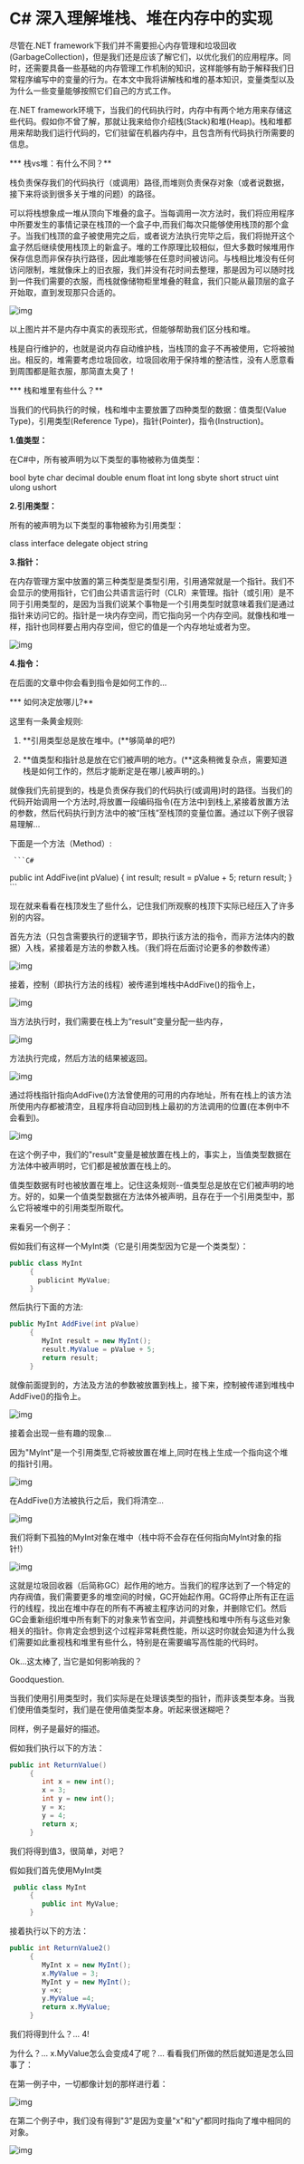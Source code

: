 # C# 深入理解堆栈、堆在内存中的实现

尽管在.NET framework下我们并不需要担心内存管理和垃圾回收(GarbageCollection)，但是我们还是应该了解它们，以优化我们的应用程序。同时，还需要具备一些基础的内存管理工作机制的知识，这样能够有助于解释我们日常程序编写中的变量的行为。在本文中我将讲解栈和堆的基本知识，变量类型以及为什么一些变量能够按照它们自己的方式工作。

在.NET framework环境下，当我们的代码执行时，内存中有两个地方用来存储这些代码。假如你不曾了解，那就让我来给你介绍栈(Stack)和堆(Heap)。栈和堆都用来帮助我们运行代码的，它们驻留在机器内存中，且包含所有代码执行所需要的信息。

*** 栈vs堆：有什么不同？**

栈负责保存我们的代码执行（或调用）路径,而堆则负责保存对象（或者说数据，接下来将谈到很多关于堆的问题）的路径。

可以将栈想象成一堆从顶向下堆叠的盒子。当每调用一次方法时，我们将应用程序中所要发生的事情记录在栈顶的一个盒子中,而我们每次只能够使用栈顶的那个盒子。当我们栈顶的盒子被使用完之后，或者说方法执行完毕之后，我们将抛开这个盒子然后继续使用栈顶上的新盒子。堆的工作原理比较相似，但大多数时候堆用作保存信息而非保存执行路径，因此堆能够在任意时间被访问。与栈相比堆没有任何访问限制，堆就像床上的旧衣服，我们并没有花时间去整理，那是因为可以随时找到一件我们需要的衣服，而栈就像储物柜里堆叠的鞋盒，我们只能从最顶层的盒子开始取，直到发现那只合适的。

![img](http://img.blog.csdn.net/20161201135937482?watermark/2/text/aHR0cDovL2Jsb2cuY3Nkbi5uZXQv/font/5a6L5L2T/fontsize/400/fill/I0JBQkFCMA==/dissolve/70/gravity/Center)

以上图片并不是内存中真实的表现形式，但能够帮助我们区分栈和堆。

栈是自行维护的，也就是说内存自动维护栈，当栈顶的盒子不再被使用，它将被抛出。相反的，堆需要考虑垃圾回收，垃圾回收用于保持堆的整洁性，没有人愿意看到周围都是赃衣服，那简直太臭了！

*** 栈和堆里有些什么？**

当我们的代码执行的时候，栈和堆中主要放置了四种类型的数据：值类型(Value Type)，引用类型(Reference Type)，指针(Pointer)，指令(Instruction)。

**1.值类型：**

在C#中，所有被声明为以下类型的事物被称为值类型：

bool 
byte 
char 
decimal 
double 
enum 
float 
int 
long 
sbyte 
short 
struct 
uint 
ulong 
ushort


**2.引用类型：**

所有的被声明为以下类型的事物被称为引用类型：

class 
interface 
delegate 
object 
string


**3.指针：**

在内存管理方案中放置的第三种类型是类型引用，引用通常就是一个指针。我们不会显示的使用指针，它们由公共语言运行时（CLR）来管理。指针（或引用）是不同于引用类型的，是因为当我们说某个事物是一个引用类型时就意味着我们是通过指针来访问它的。指针是一块内存空间，而它指向另一个内存空间。就像栈和堆一样，指针也同样要占用内存空间，但它的值是一个内存地址或者为空。

![img](http://img.blog.csdn.net/20161201140032807?watermark/2/text/aHR0cDovL2Jsb2cuY3Nkbi5uZXQv/font/5a6L5L2T/fontsize/400/fill/I0JBQkFCMA==/dissolve/70/gravity/Center)

 

**4.指令：**

在后面的文章中你会看到指令是如何工作的...

*** 如何决定放哪儿?**


这里有一条黄金规则:

1. **引用类型总是放在堆中。(**够简单的吧?)

2. **值类型和指针总是放在它们被声明的地方。(**这条稍微复杂点，需要知道栈是如何工作的，然后才能断定是在哪儿被声明的。)

就像我们先前提到的，栈是负责保存我们的代码执行(或调用)时的路径。当我们的代码开始调用一个方法时,将放置一段编码指令(在方法中)到栈上,紧接着放置方法的参数，然后代码执行到方法中的被“压栈”至栈顶的变量位置。通过以下例子很容易理解...

下面是一个方法（Method）:

     ```C# 
public int AddFive(int pValue)
     {
        int result;
        result = pValue + 5;
        return result;
     }
     ```



现在就来看看在栈顶发生了些什么，记住我们所观察的栈顶下实际已经压入了许多别的内容。

首先方法（只包含需要执行的逻辑字节，即执行该方法的指令，而非方法体内的数据）入栈，紧接着是方法的参数入栈。（我们将在后面讨论更多的参数传递）

![img](http://img.blog.csdn.net/20161201140144610?watermark/2/text/aHR0cDovL2Jsb2cuY3Nkbi5uZXQv/font/5a6L5L2T/fontsize/400/fill/I0JBQkFCMA==/dissolve/70/gravity/Center)

接着，控制（即执行方法的线程）被传递到堆栈中AddFive()的指令上，

![img](http://img.blog.csdn.net/20161201140151063?watermark/2/text/aHR0cDovL2Jsb2cuY3Nkbi5uZXQv/font/5a6L5L2T/fontsize/400/fill/I0JBQkFCMA==/dissolve/70/gravity/Center)

当方法执行时，我们需要在栈上为“result”变量分配一些内存，

![img](http://img.blog.csdn.net/20161201140157016?watermark/2/text/aHR0cDovL2Jsb2cuY3Nkbi5uZXQv/font/5a6L5L2T/fontsize/400/fill/I0JBQkFCMA==/dissolve/70/gravity/Center)


方法执行完成，然后方法的结果被返回。

![img](http://img.blog.csdn.net/20161201140333221?watermark/2/text/aHR0cDovL2Jsb2cuY3Nkbi5uZXQv/font/5a6L5L2T/fontsize/400/fill/I0JBQkFCMA==/dissolve/70/gravity/Center)

通过将栈指针指向AddFive()方法曾使用的可用的内存地址，所有在栈上的该方法所使用内存都被清空，且程序将自动回到栈上最初的方法调用的位置(在本例中不会看到)。

![img](http://img.blog.csdn.net/20161201140339627?watermark/2/text/aHR0cDovL2Jsb2cuY3Nkbi5uZXQv/font/5a6L5L2T/fontsize/400/fill/I0JBQkFCMA==/dissolve/70/gravity/Center)

 

在这个例子中，我们的"result"变量是被放置在栈上的，事实上，当值类型数据在方法体中被声明时，它们都是被放置在栈上的。

值类型数据有时也被放置在堆上。记住这条规则--值类型总是放在它们被声明的地方。好的，如果一个值类型数据在方法体外被声明，且存在于一个引用类型中，那么它将被堆中的引用类型所取代。


来看另一个例子：

假如我们有这样一个MyInt类（它是引用类型因为它是一个类类型）：

```c#
public class MyInt
     {     
       publicint MyValue;
     }
```
然后执行下面的方法:

```c#
public MyInt AddFive(int pValue)
     {
        MyInt result = new MyInt();
        result.MyValue = pValue + 5;
        return result;
     }
```

就像前面提到的，方法及方法的参数被放置到栈上，接下来，控制被传递到堆栈中AddFive()的指令上。

![img](http://img.blog.csdn.net/20161201140446691?watermark/2/text/aHR0cDovL2Jsb2cuY3Nkbi5uZXQv/font/5a6L5L2T/fontsize/400/fill/I0JBQkFCMA==/dissolve/70/gravity/Center)

 

接着会出现一些有趣的现象...

因为"MyInt"是一个引用类型,它将被放置在堆上,同时在栈上生成一个指向这个堆的指针引用。

![img](http://img.blog.csdn.net/20161201140604161?watermark/2/text/aHR0cDovL2Jsb2cuY3Nkbi5uZXQv/font/5a6L5L2T/fontsize/400/fill/I0JBQkFCMA==/dissolve/70/gravity/Center)

在AddFive()方法被执行之后，我们将清空...

![img](http://img.blog.csdn.net/20161201140611763?watermark/2/text/aHR0cDovL2Jsb2cuY3Nkbi5uZXQv/font/5a6L5L2T/fontsize/400/fill/I0JBQkFCMA==/dissolve/70/gravity/Center)

我们将剩下孤独的MyInt对象在堆中（栈中将不会存在任何指向MyInt对象的指针!）

![img](http://img.blog.csdn.net/20161201140617787?watermark/2/text/aHR0cDovL2Jsb2cuY3Nkbi5uZXQv/font/5a6L5L2T/fontsize/400/fill/I0JBQkFCMA==/dissolve/70/gravity/Center)

 

这就是垃圾回收器（后简称GC）起作用的地方。当我们的程序达到了一个特定的内存阀值，我们需要更多的堆空间的时候，GC开始起作用。GC将停止所有正在运行的线程，找出在堆中存在的所有不再被主程序访问的对象，并删除它们。然后GC会重新组织堆中所有剩下的对象来节省空间，并调整栈和堆中所有与这些对象相关的指针。你肯定会想到这个过程非常耗费性能，所以这时你就会知道为什么我们需要如此重视栈和堆里有些什么，特别是在需要编写高性能的代码时。

Ok...这太棒了, 当它是如何影响我的？

Goodquestion. 

当我们使用引用类型时，我们实际是在处理该类型的指针，而非该类型本身。当我们使用值类型时，我们是在使用值类型本身。听起来很迷糊吧？

同样，例子是最好的描述。

假如我们执行以下的方法：

```c#
public int ReturnValue()
     {
        int x = new int();
        x = 3;
        int y = new int();
        y = x;   
        y = 4;     
        return x;
     }
```

我们将得到值3，很简单，对吧？

假如我们首先使用MyInt类

```c#
 public class MyInt
     {
        public int MyValue;
     }
```

接着执行以下的方法：

```c#
public int ReturnValue2()
     {
        MyInt x = new MyInt();
        x.MyValue = 3;
        MyInt y = new MyInt();
        y =x;         
        y.MyValue =4;       
        return x.MyValue;
     }
```

我们将得到什么？...  4!

为什么？... x.MyValue怎么会变成4了呢？... 看看我们所做的然后就知道是怎么回事了：

在第一例子中，一切都像计划的那样进行着：

![img](http://img.blog.csdn.net/20161201140810139?watermark/2/text/aHR0cDovL2Jsb2cuY3Nkbi5uZXQv/font/5a6L5L2T/fontsize/400/fill/I0JBQkFCMA==/dissolve/70/gravity/Center)

在第二个例子中，我们没有得到"3"是因为变量"x"和"y"都同时指向了堆中相同的对象。

![img](http://img.blog.csdn.net/20161201140906171?watermark/2/text/aHR0cDovL2Jsb2cuY3Nkbi5uZXQv/font/5a6L5L2T/fontsize/400/fill/I0JBQkFCMA==/dissolve/70/gravity/Center)
